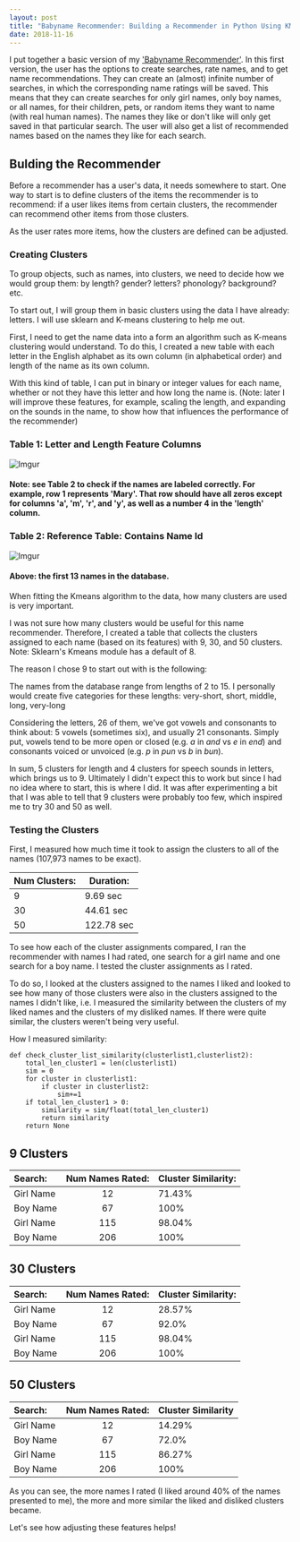 ```yaml
---
layout: post
title: "Babyname Recommender: Building a Recommender in Python Using KMeans Clustering"
date: 2018-11-16
---
```


I put together a basic version of my <a href="https://github.com/a-n-rose/recommendation-systems-python/tree/master/babyname_recommender">'Babyname Recommender'</a>. In this first version, the user has the options to create searches, rate names, and to get name recommendations. They can create an (almost) infinite number of searches, in which the corresponding name ratings will be saved. This means that they can create searches for only girl names, only boy names, or all names, for their children, pets, or random items they want to name (with real human names). The names they like or don't like will only get saved in that particular search. The user will also get a list of recommended names based on the names they like for each search. 


## Bulding the Recommender

Before a recommender has a user's data, it needs somewhere to start. One way to start is to define clusters of the items the recommender is to recommend: if a user likes items from certain clusters, the recommender can recommend other items from those clusters. 

As the user rates more items, how the clusters are defined can be adjusted.

### Creating Clusters

To group objects, such as names, into clusters, we need to decide how we would group them: by length? gender? letters? phonology? background? etc. 

To start out, I will group them in basic clusters using the data I have already: letters. I will use sklearn and K-means clustering to help me out. 

First, I need to get the name data into a form an algorithm such as K-means clustering would understand. To do this, I created a new table with each letter in the English alphabet as its own column (in alphabetical order) and length of the name as its own column. 

With this kind of table, I can put in binary or integer values for each name, whether or not they have this letter and how long the name is. (Note: later I will improve these features, for example, scaling the length, and expanding on the sounds in the name, to show how that influences the performance of the recommender)

### Table 1: Letter and Length Feature Columns
![Imgur](https://i.imgur.com/Fdmqv3m.png?1)
#### Note: see Table 2 to check if the names are labeled correctly. For example, row 1 represents 'Mary'. That row should have all zeros except for columns 'a', 'm', 'r', and 'y', as well as a number 4 in the 'length' column.

### Table 2: Reference Table: Contains Name Id
![Imgur](https://i.imgur.com/5rW7yHP.png)
#### Above: the first 13 names in the database.

When fitting the Kmeans algorithm to the data, how many clusters are used is very important.

I was not sure how many clusters would be useful for this name recommender. Therefore, I created a table that collects the clusters assigned to each name (based on its features) with 9, 30, and 50 clusters. Note: Sklearn's Kmeans module has a default of 8.

The reason I chose 9 to start out with is the following:

The names from the database range from lengths of 2 to 15. I personally would create five categories for these lengths: very-short, short, middle, long, very-long

Considering the letters, 26 of them, we've got vowels and consonants to think about: 5 vowels (sometimes six), and usually 21 consonants. Simply put, vowels tend to be more open or closed (e.g. *a* in *and* vs *e* in *end*) and consonants voiced or unvoiced (e.g. *p* in *pun* vs *b* in *bun*). 

In sum, 5 clusters for length and 4 clusters for speech sounds in letters, which brings us to 9. Ultimately I didn't expect this to work but since I had no idea where to start, this is where I did. It was after experimenting a bit that I was able to tell that 9 clusters were probably too few, which inspired me to try 30 and 50 as well. 

### Testing the Clusters

First, I measured how much time it took to assign the clusters to all of the names (107,973 names to be exact).

| Num Clusters:  | Duration:      | 
| --- | --- |
| 9 | 9.69 sec |
| 30 | 44.61 sec |
| 50 | 122.78 sec  |

To see how each of the cluster assignments compared, I ran the recommender with names I had rated, one search for a girl name and one search for a boy name. I tested the cluster assignments as I rated. 

To do so, I looked at the clusters assigned to the names I liked and looked to see how many of those clusters were also in the clusters assigned to the names I didn't like, i.e. I measured the similarity between the clusters of my liked names and the clusters of my disliked names. If there were quite similar, the clusters weren't being very useful.

How I measured similarity:

```
def check_cluster_list_similarity(clusterlist1,clusterlist2):
    total_len_cluster1 = len(clusterlist1)
    sim = 0
    for cluster in clusterlist1:
        if cluster in clusterlist2:
            sim+=1
    if total_len_cluster1 > 0:
        similarity = sim/float(total_len_cluster1)
        return similarity
    return None
```


## 9 Clusters

| Search:    | Num Names Rated:   | Cluster Similarity:   |
| :--------- |:---------:        | :------------------------------  |
| Girl Name |  12               |                71.43%             |
| Boy Name  |  67               |                100%               |
| Girl Name | 115               |                98.04%             |
| Boy Name  | 206               |                100%               |

## 30 Clusters

| Search:    | Num Names Rated:   | Cluster Similarity:   |
| :--------- |:---------:        | :------------------------------  |
| Girl Name |  12               |                28.57%             |
| Boy Name  |  67               |                92.0%              |
| Girl Name | 115               |                98.04%             |
| Boy Name  | 206               |                100%               |

## 50 Clusters

| Search:    | Num Names Rated:   | Cluster Similarity   |
| :--------- |:---------:        | :------------------------------  |
| Girl Name |  12               |                14.29%             |
| Boy Name  |  67               |                72.0%              |
| Girl Name | 115               |                86.27%             |
| Boy Name  | 206               |                100%               |


As you can see, the more names I rated (I liked around 40% of the names presented to me), the more and more similar the liked and disliked clusters became. 

Let's see how adjusting these features helps!

